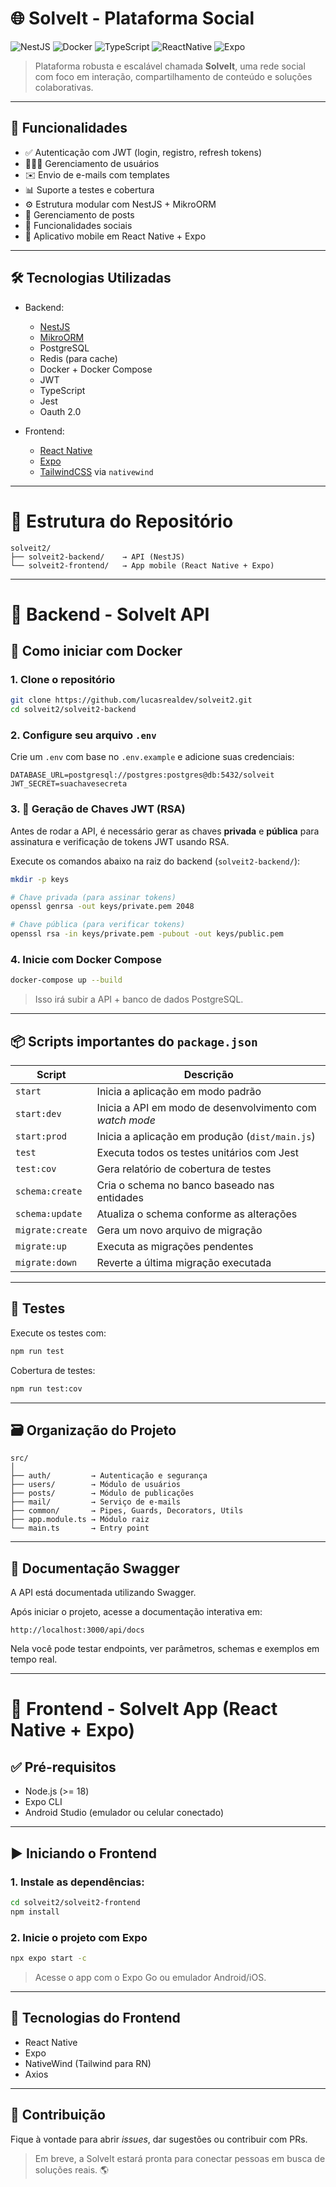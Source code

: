 # 🌐 SolveIt - Plataforma Social

![NestJS](https://img.shields.io/badge/NestJS-API-red) ![Docker](https://img.shields.io/badge/Docker-Supported-blue) ![TypeScript](https://img.shields.io/badge/TypeScript-Strongly%20Typed-3178C6) ![ReactNative](https://img.shields.io/badge/React_Native-Mobile_Ready-61DAFB) ![Expo](https://img.shields.io/badge/Expo-Fast_Development-000020)

> Plataforma robusta e escalável chamada **SolveIt**, uma rede social com foco em interação, compartilhamento de conteúdo e soluções colaborativas.

---

## 🚀 Funcionalidades

- ✅ Autenticação com JWT (login, registro, refresh tokens)
- 🧑‍🤝‍🧑 Gerenciamento de usuários
- ✉️ Envio de e-mails com templates
- 📊 Suporte a testes e cobertura
- ⚙️ Estrutura modular com NestJS + MikroORM
- 📝 Gerenciamento de posts
- 💬 Funcionalidades sociais
- 📱 Aplicativo mobile em React Native + Expo

---

## 🛠️ Tecnologias Utilizadas

- Backend:
  - [NestJS](https://nestjs.com/)
  - [MikroORM](https://mikro-orm.io/)
  - PostgreSQL
  - Redis (para cache)
  - Docker + Docker Compose
  - JWT
  - TypeScript
  - Jest
  - Oauth 2.0

- Frontend:
  - [React Native](https://reactnative.dev/)
  - [Expo](https://expo.dev/)
  - [TailwindCSS](https://tailwindcss.com/) via `nativewind`

---

# 📂 Estrutura do Repositório

```
solveit2/
├── solveit2-backend/    → API (NestJS)
└── solveit2-frontend/   → App mobile (React Native + Expo)
```

---

# 🧩 Backend - SolveIt API

## 🐳 Como iniciar com Docker

### 1. Clone o repositório

```bash
git clone https://github.com/lucasrealdev/solveit2.git
cd solveit2/solveit2-backend
```

### 2. Configure seu arquivo `.env`

Crie um `.env` com base no `.env.example` e adicione suas credenciais:

```env
DATABASE_URL=postgresql://postgres:postgres@db:5432/solveit
JWT_SECRET=suachavesecreta
```

### 3. 🔐 Geração de Chaves JWT (RSA)
Antes de rodar a API, é necessário gerar as chaves **privada** e **pública** para assinatura e verificação de tokens JWT usando RSA.

Execute os comandos abaixo na raiz do backend (`solveit2-backend/`):

```bash
mkdir -p keys

# Chave privada (para assinar tokens)
openssl genrsa -out keys/private.pem 2048

# Chave pública (para verificar tokens)
openssl rsa -in keys/private.pem -pubout -out keys/public.pem
```

### 4. Inicie com Docker Compose

```bash
docker-compose up --build
```

> Isso irá subir a API + banco de dados PostgreSQL.

---

## 📦 Scripts importantes do `package.json`

| Script | Descrição |
|--------|-----------|
| `start` | Inicia a aplicação em modo padrão |
| `start:dev` | Inicia a API em modo de desenvolvimento com _watch mode_ |
| `start:prod` | Inicia a aplicação em produção (`dist/main.js`) |
| `test` | Executa todos os testes unitários com Jest |
| `test:cov` | Gera relatório de cobertura de testes |
| `schema:create` | Cria o schema no banco baseado nas entidades |
| `schema:update` | Atualiza o schema conforme as alterações |
| `migrate:create` | Gera um novo arquivo de migração |
| `migrate:up` | Executa as migrações pendentes |
| `migrate:down` | Reverte a última migração executada |

---

## 🧪 Testes

Execute os testes com:

```bash
npm run test
```

Cobertura de testes:

```bash
npm run test:cov
```

---

## 🗃️ Organização do Projeto

```
src/
│
├── auth/         → Autenticação e segurança
├── users/        → Módulo de usuários
├── posts/        → Módulo de publicações
├── mail/         → Serviço de e-mails
├── common/       → Pipes, Guards, Decorators, Utils
├── app.module.ts → Módulo raiz
└── main.ts       → Entry point
```

---

## 📘 Documentação Swagger

A API está documentada utilizando Swagger.

Após iniciar o projeto, acesse a documentação interativa em:

```
http://localhost:3000/api/docs
```

Nela você pode testar endpoints, ver parâmetros, schemas e exemplos em tempo real.

---

# 📱 Frontend - SolveIt App (React Native + Expo)

## ✅ Pré-requisitos

- Node.js (>= 18)
- Expo CLI
- Android Studio (emulador ou celular conectado)

---

## ▶️ Iniciando o Frontend

### 1. Instale as dependências:

```bash
cd solveit2/solveit2-frontend
npm install
```

### 2. Inicie o projeto com Expo

```bash
npx expo start -c
```

> Acesse o app com o Expo Go ou emulador Android/iOS.

---

## 🧬 Tecnologias do Frontend

- React Native
- Expo
- NativeWind (Tailwind para RN)
- Axios

---

## 🤝 Contribuição

Fique à vontade para abrir _issues_, dar sugestões ou contribuir com PRs.

> Em breve, a SolveIt estará pronta para conectar pessoas em busca de soluções reais. 🌎
